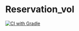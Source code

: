 # Reservation_vol
[![CI with Gradle](https://github.com/Nouhamk/Reservation_vol/actions/workflows/gradle.yml/badge.svg)](https://github.com/Nouhamk/Reservation_vol/actions/workflows/gradle.yml)
